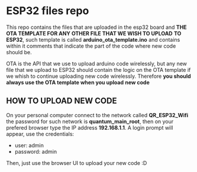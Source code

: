 # ESP32 files repo

This repo contains the files that are uploaded in the esp32 board
and **THE OTA TEMPLATE FOR ANY OTHER FILE THAT WE WISH TO UPLOAD** 
**TO ESP32**, such template is called **arduino_ota_template.ino**
and contains within it comments that indicate the part of the code
where new code should be.

OTA is the API that we use to upload arduino code wirelessly, but any 
new file that we upload to ESP32 should contain the logic on the
OTA template if we whish to continue uploading new code wirelessly.
Therefore **you should always use the OTA template when you upload**
**new code**

## HOW TO UPLOAD NEW CODE

On your personal computer connect to the network called **QR_ESP32_Wifi**
the password for such network is **quantum_main_root**, then on your 
prefered browser type the IP address **192.168.1.1**. A login prompt will
appear, use the credentials:

- user: admin
- password: admin

Then, just use the browser UI to upload your new code :D
